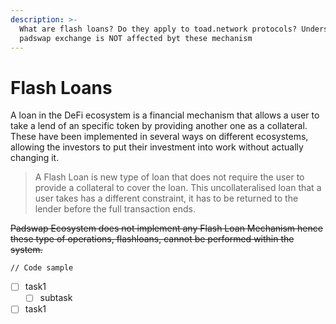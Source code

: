 ```yaml
---
description: >-
  What are flash loans? Do they apply to toad.network protocols? Understand why
  padswap exchange is NOT affected byt these mechanism
---
```


# Flash Loans

A loan in the DeFi ecosystem is a financial mechanism that allows a user to take a lend of an specific token by providing another one as a collateral. These have been implemented in several ways on different ecosystems, allowing the investors to put their investment into work without actually changing it.

> A Flash Loan is new type of loan that does not require the user to provide a collateral to cover the loan. This uncollateralised loan that a user takes has a different constraint, it has to be returned to the lender before the full transaction ends.

~~Padswap Ecosystem does not implement any Flash Loan Mechanism hence these type of operations, flashloans, cannot be performed within the system.~~

```
// Code sample
```

* [ ] task1
  * [ ] subtask
* [ ] task1
